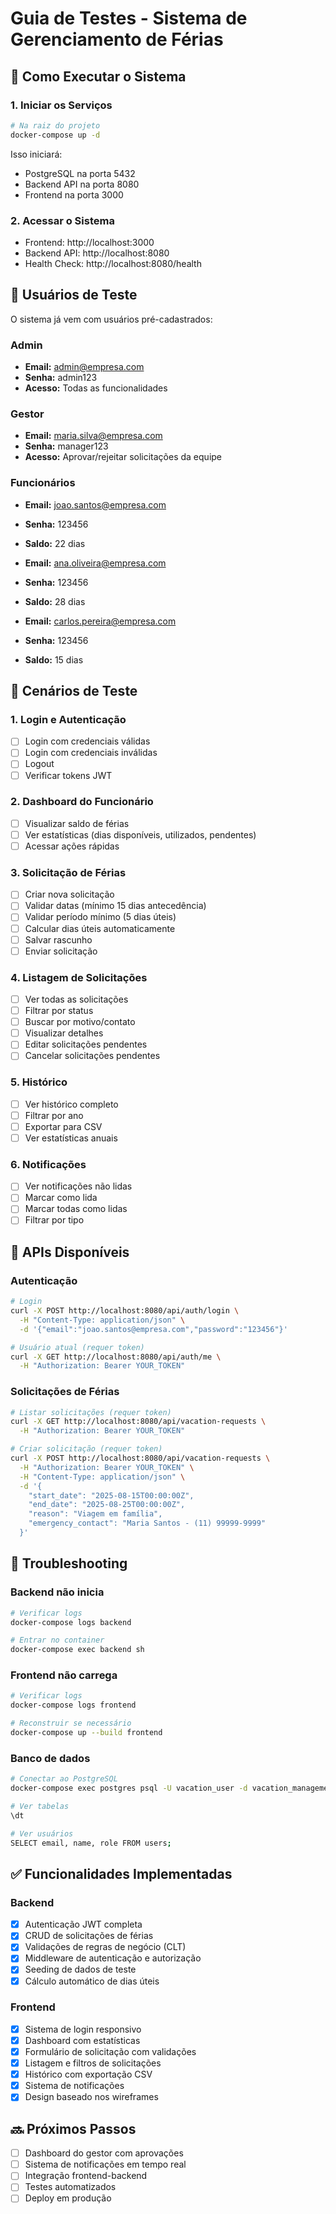 # Guia de Testes - Sistema de Gerenciamento de Férias

## 🚀 Como Executar o Sistema

### 1. Iniciar os Serviços

```bash
# Na raiz do projeto
docker-compose up -d
```

Isso iniciará:
- PostgreSQL na porta 5432
- Backend API na porta 8080
- Frontend na porta 3000

### 2. Acessar o Sistema

- Frontend: http://localhost:3000
- Backend API: http://localhost:8080
- Health Check: http://localhost:8080/health

## 👥 Usuários de Teste

O sistema já vem com usuários pré-cadastrados:

### Admin
- **Email:** admin@empresa.com
- **Senha:** admin123
- **Acesso:** Todas as funcionalidades

### Gestor
- **Email:** maria.silva@empresa.com  
- **Senha:** manager123
- **Acesso:** Aprovar/rejeitar solicitações da equipe

### Funcionários
- **Email:** joao.santos@empresa.com
- **Senha:** 123456
- **Saldo:** 22 dias

- **Email:** ana.oliveira@empresa.com
- **Senha:** 123456  
- **Saldo:** 28 dias

- **Email:** carlos.pereira@empresa.com
- **Senha:** 123456
- **Saldo:** 15 dias

## 🧪 Cenários de Teste

### 1. Login e Autenticação
- [ ] Login com credenciais válidas
- [ ] Login com credenciais inválidas
- [ ] Logout
- [ ] Verificar tokens JWT

### 2. Dashboard do Funcionário
- [ ] Visualizar saldo de férias
- [ ] Ver estatísticas (dias disponíveis, utilizados, pendentes)
- [ ] Acessar ações rápidas

### 3. Solicitação de Férias
- [ ] Criar nova solicitação
- [ ] Validar datas (mínimo 15 dias antecedência)
- [ ] Validar período mínimo (5 dias úteis)
- [ ] Calcular dias úteis automaticamente
- [ ] Salvar rascunho
- [ ] Enviar solicitação

### 4. Listagem de Solicitações
- [ ] Ver todas as solicitações
- [ ] Filtrar por status
- [ ] Buscar por motivo/contato
- [ ] Visualizar detalhes
- [ ] Editar solicitações pendentes
- [ ] Cancelar solicitações pendentes

### 5. Histórico
- [ ] Ver histórico completo
- [ ] Filtrar por ano
- [ ] Exportar para CSV
- [ ] Ver estatísticas anuais

### 6. Notificações
- [ ] Ver notificações não lidas
- [ ] Marcar como lida
- [ ] Marcar todas como lidas
- [ ] Filtrar por tipo

## 📝 APIs Disponíveis

### Autenticação
```bash
# Login
curl -X POST http://localhost:8080/api/auth/login \
  -H "Content-Type: application/json" \
  -d '{"email":"joao.santos@empresa.com","password":"123456"}'

# Usuário atual (requer token)
curl -X GET http://localhost:8080/api/auth/me \
  -H "Authorization: Bearer YOUR_TOKEN"
```

### Solicitações de Férias
```bash
# Listar solicitações (requer token)
curl -X GET http://localhost:8080/api/vacation-requests \
  -H "Authorization: Bearer YOUR_TOKEN"

# Criar solicitação (requer token)
curl -X POST http://localhost:8080/api/vacation-requests \
  -H "Authorization: Bearer YOUR_TOKEN" \
  -H "Content-Type: application/json" \
  -d '{
    "start_date": "2025-08-15T00:00:00Z",
    "end_date": "2025-08-25T00:00:00Z",
    "reason": "Viagem em família",
    "emergency_contact": "Maria Santos - (11) 99999-9999"
  }'
```

## 🐛 Troubleshooting

### Backend não inicia
```bash
# Verificar logs
docker-compose logs backend

# Entrar no container
docker-compose exec backend sh
```

### Frontend não carrega
```bash
# Verificar logs
docker-compose logs frontend

# Reconstruir se necessário
docker-compose up --build frontend
```

### Banco de dados
```bash
# Conectar ao PostgreSQL
docker-compose exec postgres psql -U vacation_user -d vacation_management

# Ver tabelas
\dt

# Ver usuários
SELECT email, name, role FROM users;
```

## ✅ Funcionalidades Implementadas

### Backend
- [x] Autenticação JWT completa
- [x] CRUD de solicitações de férias
- [x] Validações de regras de negócio (CLT)
- [x] Middleware de autenticação e autorização
- [x] Seeding de dados de teste
- [x] Cálculo automático de dias úteis

### Frontend  
- [x] Sistema de login responsivo
- [x] Dashboard com estatísticas
- [x] Formulário de solicitação com validações
- [x] Listagem e filtros de solicitações
- [x] Histórico com exportação CSV
- [x] Sistema de notificações
- [x] Design baseado nos wireframes

## 🔜 Próximos Passos

- [ ] Dashboard do gestor com aprovações
- [ ] Sistema de notificações em tempo real
- [ ] Integração frontend-backend
- [ ] Testes automatizados
- [ ] Deploy em produção